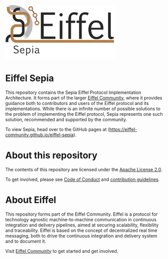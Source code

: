 <!---
   Copyright 2018 Ericsson AB.
   For a full list of individual contributors, please see the commit history.

   Licensed under the Apache License, Version 2.0 (the "License");
   you may not use this file except in compliance with the License.
   You may obtain a copy of the License at

       http://www.apache.org/licenses/LICENSE-2.0

   Unless required by applicable law or agreed to in writing, software
   distributed under the License is distributed on an "AS IS" BASIS,
   WITHOUT WARRANTIES OR CONDITIONS OF ANY KIND, either express or implied.
   See the License for the specific language governing permissions and
   limitations under the License.
--->

<img src="./images/logo.png" alt="Sepia Eiffel Protocol Implementation Architecture" width="350"/>

# Eiffel Sepia
This repository contains the Sepia Eiffel Protocol Implementation Architecture. It forms part of the larger [Eiffel Community](https://eiffel-community.github.io), where it provides guidance both to contributors and users of the Eiffel protocol and its implementations. While there is an infinite number of possible solutions to the problem of implementing the Eiffel protocol, Sepia represents one such solution, recommended and supported by the community.

To view Sepia, head over to the GitHub pages at (https://eiffel-community.github.io/eiffel-sepia).

# About this repository
The contents of this repository are licensed under the [Apache License 2.0](./LICENSE).

To get involved, please see [Code of Conduct](./CODE_OF_CONDUCT.md) and [contribution guidelines](./CONTRIBUTING.md).

# About Eiffel
This repository forms part of the Eiffel Community. Eiffel is a protocol for technology agnostic machine-to-machine communication in continuous integration and delivery pipelines, aimed at securing scalability, flexibility and traceability. Eiffel is based on the concept of decentralized real time messaging, both to drive the continuous integration and delivery system and to document it.

Visit [Eiffel Community](https://eiffel-community.github.io) to get started and get involved.
